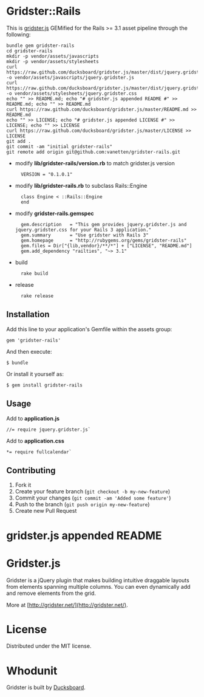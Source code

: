 # Gridster::Rails

This is [gridster.js](http://gridster.net) GEMified for the Rails >= 3.1 asset pipeline through the following:

	bundle gem gridster-rails
	cd gridster-rails
	mkdir -p vendor/assets/javascripts
	mkdir -p vendor/assets/stylesheets
	curl https://raw.github.com/ducksboard/gridster.js/master/dist/jquery.gridster.js -o vendor/assets/javascripts/jquery.gridster.js
	curl https://raw.github.com/ducksboard/gridster.js/master/dist/jquery.gridster.css -o vendor/assets/stylesheets/jquery.gridster.css
	echo "" >> README.md; echo "# gridster.js appended README #" >> README.md; echo "" >> README.md
	curl https://raw.github.com/ducksboard/gridster.js/master/README.md >> README.md
	echo "" >> LICENSE; echo "# gridster.js appended LICENSE #" >> LICENSE; echo "" >> LICENSE
	curl https://raw.github.com/ducksboard/gridster.js/master/LICENSE >> LICENSE
	git add .
	git commit -am "initial gridster-rails"
	git remote add origin git@github.com:vanetten/gridster-rails.git

* modify **lib/gridster-rails/version.rb** to match gridster.js version

		VERSION = "0.1.0.1"

* modify **lib/gridster-rails.rb** to subclass Rails::Engine

		class Engine < ::Rails::Engine
		end

* modify **gridster-rails.gemspec**

		gem.description   = "This gem provides jquery.gridster.js and jquery.gridster.css for your Rails 3 application."
		gem.summary       = "Use gridster with Rails 3"
		gem.homepage      = "http://rubygems.org/gems/gridster-rails"
		gem.files = Dir["{lib,vendor}/**/*"] + ["LICENSE", "README.md"]
		gem.add_dependency "railties", "~> 3.1"

* build

		rake build

* release

		rake release

## Installation

Add this line to your application's Gemfile within the assets group:

    gem 'gridster-rails'

And then execute:

    $ bundle

Or install it yourself as:

    $ gem install gridster-rails

## Usage

Add to **application.js**

	//= require jquery.gridster.js`

Add to **application.css**

	*= require fullcalendar`

## Contributing

1. Fork it
2. Create your feature branch (`git checkout -b my-new-feature`)
3. Commit your changes (`git commit -am 'Added some feature'`)
4. Push to the branch (`git push origin my-new-feature`)
5. Create new Pull Request

# gridster.js appended README #

Gridster.js
===========

Gridster is a jQuery plugin that makes building intuitive draggable
layouts from elements spanning multiple columns. You can even
dynamically add and remove elements from the grid.

More at [http://gridster.net/](http://gridster.net/).

License
=======

Distributed under the MIT license.

Whodunit
========

Gridster is built by [Ducksboard](http://ducksboard.com/).
